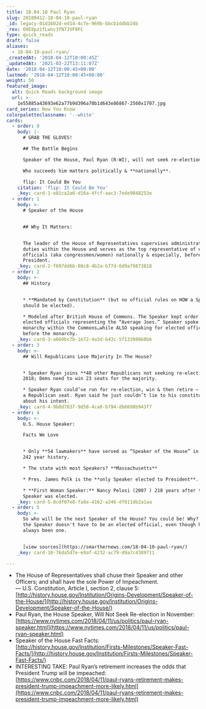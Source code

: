```yaml
---
title: 18.04.10 Paul Ryan
slug: 20180412-18-04-10-paul-ryan
_id: legacy-01d1602d-ed14-4c7e-969b-bbcb1ddbb24b
_rev: O8E8pz1fLwnc3fN7JVF0FC
type: quick_reads
draft: false
aliases:
  - 18-04-10-paul-ryan/
_createdAt: '2018-04-12T10:00:45Z'
_updatedAt: '2021-03-22T13:11:07Z'
date: '2018-04-12T10:00:45+00:00'
lastmod: '2018-04-12T10:00:45+00:00'
weight: 50
featured_image:
  alt: Quick Reads background image
  url: >-
    1e55885a43693e62a77b9d396a70b1d643e86867-2560x1707.jpg
card_series: Now You Know
colorpaletteclassname: '--white'
cards:
  - order: 0
    body: |-
      # GRAB THE GLOVES!

      ## The Battle Begins

      Speaker of the House, Paul Ryan (R-WI), will not seek re-election.

      Who succeeds him matters politically & **nationally**.

      flip: It Could Be You
    citation: 'flip: It Could Be You'
    _key: card-1-e01ca2a6-d16a-4fcf-aac3-7ede9048253e
  - order: 1
    body: >-
      # Speaker of the House


      ## Why It Matters:


      The leader of the House of Representatives supervises administrative
      duties within the House and serves as the top representative of elected
      officials (aka congressmen/women) nationally & especially, before the
      President.
    _key: card-2-f697dd6b-88c8-4b2a-b77d-0d9a79873818
  - order: 2
    body: >-
      ## History


      * **Mandated by Constitution** (but no official rules on HOW a Speaker
      should be elected).

      * Modeled after British House of Commons. The Speaker kept order over
      elected officials representing the “Average Joes.” Speaker spoke for the
      monarchy within the Commons…while ALSO speaking for elected officials
      before the monarchy.
    _key: card-3-a660bc7b-1e72-4a3d-b43c-5f13398668b6
  - order: 3
    body: >-
      ## Will Republicans Lose Majority In The House?


      * Speaker Ryan joins **40 other Republicans not seeking re-election** Nov
      2018; Dems need to win 23 seats for the majority.

      * Speaker Ryan could’ve run for re-election, win & then retire – securing
      a Republican seat. Ryan said he just couldn’t lie to his constituents
      about his intent.
    _key: card-4-9b8d7837-9d58-4ca8-b794-db6698b943f7
  - order: 4
    body: >-
      U.S. House Speaker:  

      Facts We Love


      * Only **54 lawmakers** have served as “Speaker of the House” in America’s
      242 year history.

      * The state with most Speakers? **Massachusetts**

      * Pres. James Polk is the **only Speaker elected to President**.

      * **First Woman Speaker:** Nancy Pelosi (2007 ) 218 years after the First
      Speaker was elected.
    _key: card-5-8cdf07e8-fa8e-4162-a246-df811db2a1aa
  - order: 5
    body: >-
      So who will be the next Speaker of the House? You could be! Why? Because
      the Speaker doesn't have to be an elected official, even though he/she's
      always been one.


      [view sources](https://smarthernews.com/18-04-10-paul-ryan/)
    _key: card-10-76da5d7e-e9af-4232-ac79-d9a7c4389711

---
```

* The House of Representatives shall chuse their Speaker and other Officers; and shall have the sole Power of Impeachment.  
— U.S. Constitution, Article I, section 2, clause 5: [http://history.house.gov/Institution/Origins-Development/Speaker-of-the-House/](http://history.house.gov/Institution/Origins-Development/Speaker-of-the-House/)
* Paul Ryan, the House Speaker, Will Not Seek Re-election in November: [https://www.nytimes.com/2018/04/11/us/politics/paul-ryan-speaker.html](https://www.nytimes.com/2018/04/11/us/politics/paul-ryan-speaker.html)
* Speaker of the House Fast Facts: [http://history.house.gov/Institution/Firsts-Milestones/Speaker-Fast-Facts/](http://history.house.gov/Institution/Firsts-Milestones/Speaker-Fast-Facts/)
* INTERESTING TAKE: Paul Ryan’s retirement increases the odds that President Trump will be impeached: [https://www.cnbc.com/2018/04/11/paul-ryans-retirement-makes-president-trump-impeachment-more-likely.html](https://www.cnbc.com/2018/04/11/paul-ryans-retirement-makes-president-trump-impeachment-more-likely.html)